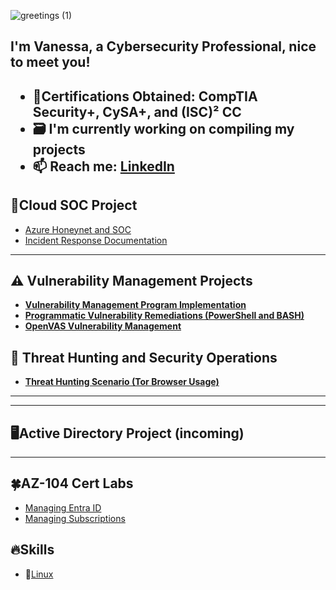   
![greetings (1)](https://user-images.githubusercontent.com/109401839/212478916-224c7588-ae9d-41bf-ad0f-228ab2e0d110.gif)

</summary>
<h2> I'm Vanessa, a Cybersecurity Professional, nice to meet you!<h2>

- 🥇Certifications Obtained: CompTIA Security+, CySA+, and (ISC)² CC 
- 🗃 I'm currently working on compiling my projects
- 📫 Reach me: [LinkedIn](https://www.linkedin.com/in/vanessamancia) 

</summary>

<h2> 🔐Cloud SOC Project</h2>
  
- [Azure Honeynet and SOC](https://github.com/VanessaMancia/Azure-SOC-Honeynet)
- [Incident Response Documentation](https://github.com/VanessaMancia/Incident-Response-Documentation)

---

<div>

## ⚠️ Vulnerability Management Projects

- **[Vulnerability Management Program Implementation](https://github.com/joshcybertest/vulnerability-management-program)**
- **[Programmatic Vulnerability Remediations (PowerShell and BASH)](https://github.com/joshcybertest/programmatic-vulnerability-remediations)**
- **[OpenVAS Vulnerability Management](https://github.com/VanessaMancia/Vulnerability-Management-)**


## 🚨 Threat Hunting and Security Operations

- **[Threat Hunting Scenario (Tor Browser Usage)](https://github.com/joshmadakor0/threat-hunting-scenario-tor)**

<hr/>

  ---

<h2>🖥️Active Directory Project (incoming)</h2>

---

<h2>🍀AZ-104 Cert Labs</h2> 


- [Managing Entra ID](https://github.com/VanessaMancia/Lab-01-Manage-Microsoft-Entra-ID-Identities)
- [Managing Subscriptions](https://github.com/VanessaMancia/Lab-02a---Manage-Subscriptions-/blob/main/README.md)

<h2> 🔥Skills </h2>

- 🐧[Linux](https://github.com/VanessaMancia/Linux-)




